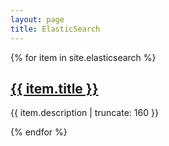 ```yaml
---
layout: page
title: ElasticSearch
---
```


{% for item in site.elasticsearch %}

<h2><a href="{{ item.url | prepend: site.baseurl }}">{{ item.title }}</a></h2>

<p class="post-excerpt">{{ item.description | truncate: 160 }}</p>

{% endfor %}
